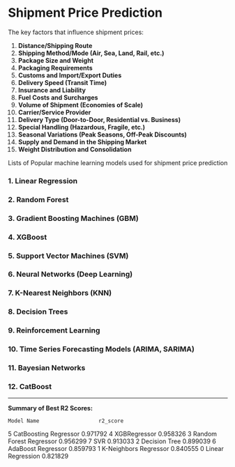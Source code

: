 <h1>Shipment Price Prediction</h1>

The key factors that influence shipment prices:

1. **Distance/Shipping Route**
2. **Shipping Method/Mode (Air, Sea, Land, Rail, etc.)**
3. **Package Size and Weight**
4. **Packaging Requirements**
5. **Customs and Import/Export Duties**
6. **Delivery Speed (Transit Time)**
7. **Insurance and Liability**
8. **Fuel Costs and Surcharges**
9. **Volume of Shipment (Economies of Scale)**
10. **Carrier/Service Provider**
11. **Delivery Type (Door-to-Door, Residential vs. Business)**
12. **Special Handling (Hazardous, Fragile, etc.)**
13. **Seasonal Variations (Peak Seasons, Off-Peak Discounts)**
14. **Supply and Demand in the Shipping Market**
15. **Weight Distribution and Consolidation**


Lists of Popular machine learning models used for shipment price prediction

### 1. **Linear Regression**
### 2. **Random Forest**
### 3. **Gradient Boosting Machines (GBM)**
### 4. **XGBoost**
### 5. **Support Vector Machines (SVM)**
### 6. **Neural Networks (Deep Learning)**
### 7. **K-Nearest Neighbors (KNN)**
### 8. **Decision Trees**
### 9. **Reinforcement Learning**
### 10. **Time Series Forecasting Models (ARIMA, SARIMA)**
### 11. **Bayesian Networks**
### 12. **CatBoost**

---
**Summary of Best R2 Scores:**

	Model Name	                 r2_score
5	CatBoosting Regressor	     0.971792
4	XGBRegressor	             0.958326
3	Random Forest Regressor	     0.956299
7	SVR	                         0.913033
2	Decision Tree	             0.899039
6	AdaBoost Regressor	         0.859793
1	K-Neighbors Regressor	     0.840555
0	Linear Regression	         0.821829
